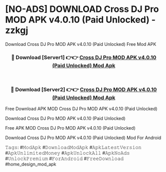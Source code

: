 # [NO-ADS] DOWNLOAD Cross DJ Pro MOD APK v4.0.10 (Paid Unlocked) - zzkgj
Download Cross DJ Pro MOD APK v4.0.10 (Paid Unlocked) Free Mod APK

<div align="center">
<h3>🔴 Download [Server1] 👉👉 <a href="https://apk-comot.site?title=Cross_DJ_Pro_MOD_APK_v4.0.10_(Paid_Unlocked)">Cross DJ Pro MOD APK v4.0.10 (Paid Unlocked) Mod Apk</a></h3><br>

<h3>🔴 Download [Server2] 👉👉 <a href="https://apk-comot.site?title=Cross_DJ_Pro_MOD_APK_v4.0.10_(Paid_Unlocked)">Cross DJ Pro MOD APK v4.0.10 (Paid Unlocked) Mod Apk</a></h3>
</div>


Free Download APK MOD Cross DJ Pro MOD APK v4.0.10 (Paid Unlocked)

Download Cross DJ Pro MOD APK v4.0.10 (Paid Unlocked) 

Free APK MOD Cross DJ Pro MOD APK v4.0.10 (Paid Unlocked) 

Download Cross DJ Pro MOD APK v4.0.10 (Paid Unlocked) Mod For Android

𝚃𝚊𝚐𝚜: #𝙼𝚘𝚍𝙰𝚙𝚔 #𝙳𝚘𝚠𝚗𝚕𝚘𝚊𝚍𝙼𝚘𝚍𝙰𝚙𝚔 #𝙰𝚙𝚔𝙻𝚊𝚝𝚎𝚜𝚝𝚅𝚎𝚛𝚜𝚒𝚘𝚗 #𝙰𝚙𝚔𝚄𝚗𝚕𝚒𝚖𝚒𝚝𝚎𝚍𝙼𝚘𝚗𝚎𝚢 #𝙰𝚙𝚔𝚄𝚗𝚕𝚘𝚌𝚔𝙰𝚕𝚕 #𝙰𝚙𝚔𝙽𝚘𝙰𝚍𝚜 #𝚄𝚗𝚕𝚘𝚌𝚔𝙿𝚛𝚎𝚖𝚒𝚞𝚖 #𝙵𝚘𝚛𝙰𝚗𝚍𝚛𝚘𝚒𝚍 #𝙵𝚛𝚎𝚎𝙳𝚘𝚠𝚗𝚕𝚘𝚊𝚍 #home_design_mod_apk